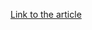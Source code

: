 [Link to the article](https://securityaffairs.com/179950/hacking/north-korea-linked-actors-spread-xorindex-malware-via-67-malicious-npm-packages.html)
